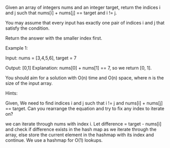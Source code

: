 Given an array of integers nums and an integer target, return the indices i and j such that nums[i] + nums[j] == target and i != j.

You may assume that every input has exactly one pair of indices i and j that satisfy the condition.

Return the answer with the smaller index first.

Example 1:

Input:
nums = [3,4,5,6], target = 7

Output: [0,1]
Explanation: nums[0] + nums[1] == 7, so we return [0, 1].

You should aim for a solution with O(n) time and O(n) space, where n is the size of the input array.

Hints:

Given, We need to find indices i and j such that i != j and nums[i] + nums[j] == target. Can you rearrange the equation and try to fix any index to iterate on?

we can iterate through nums with index i. Let difference = target - nums[i] and check if difference exists in the hash map as we iterate through the array, else store the current element in the hashmap with its index and continue. We use a hashmap for O(1) lookups.
